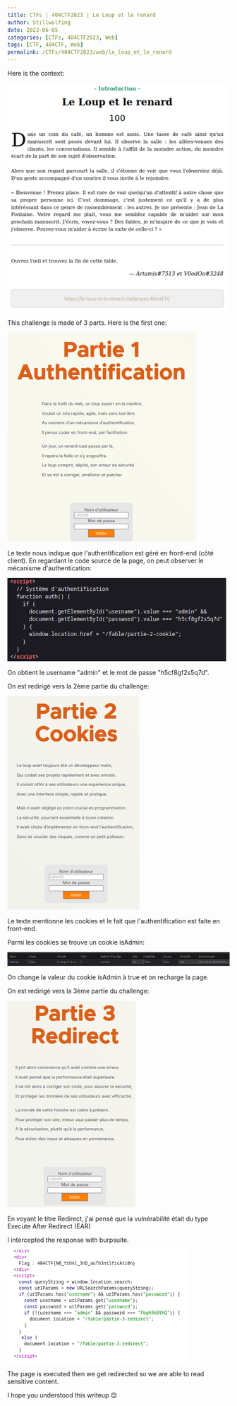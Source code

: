 ```yaml
---
title: CTFs | 404CTF2023 | Le Loup et le renard
author: Stillwolfing
date: 2023-06-05
categories: [CTFs, 404CTF2023, Web]
tags: [CTF, 404CTF, Web]
permalink: /CTFs/404CTF2023/web/le_loup_et_le_renard
---
```


Here is the context:

![context](/assets/img/CTFs/404CTF2023/web/le_loup_et_le_renard/context.png)


This challenge is made of 3 parts. Here is the first one:

![partie1_context](/assets/img/CTFs/404CTF2023/web/le_loup_et_le_renard/partie1_context.png)

Le texte nous indique que l'authentification est géré en front-end (côté client). En regardant le code source de la page, on peut observer le mécanisme d'authentication:

![partie1_auth](/assets/img/CTFs/404CTF2023/web/le_loup_et_le_renard/partie1_auth.png)

On obtient le username "admin" et le mot de passe "h5cf8gf2s5q7d".

On est redirigé vers la 2ème partie du challenge:

![partie2_context](/assets/img/CTFs/404CTF2023/web/le_loup_et_le_renard/partie2_context.png)

Le texte mentionne les cookies et le fait que l'authentification est faite en front-end.

Parmi les cookies se trouve un cookie isAdmin:

![partie2_cookie_unchanged](/assets/img/CTFs/404CTF2023/web/le_loup_et_le_renard/partie2_cookie_unchanged.png)

On change la valeur du cookie isAdmin à true et on recharge la page.

On est redirigé vers la 3ème partie du challenge:

![partie3_context](/assets/img/CTFs/404CTF2023/web/le_loup_et_le_renard/partie3_context.png)

En voyant le titre Redirect, j'ai pensé que la vulnérabilité était du type Execute After Redirect (EAR)

I intercepted the response with burpsuite.

![flag](/assets/img/CTFs/404CTF2023/web/le_loup_et_le_renard/flag.png)

The page is executed then we get redirected so we are able to read sensitive content.

I hope you understood this writeup 😊
